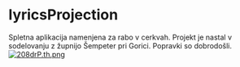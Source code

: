 # lyricsProjection
Spletna aplikacija namenjena za rabo v cerkvah. Projekt je nastal v sodelovanju z župnijo Šempeter pri Gorici. Popravki so dobrodošli.
[![208drP.th.png](https://iili.io/208drP.th.png)](https://freeimage.host/i/208drP)
